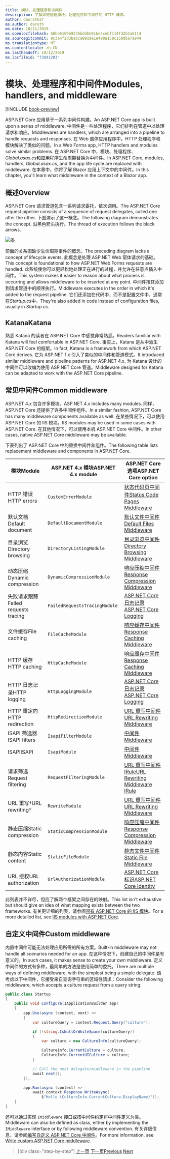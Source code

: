 ```yaml
---
title: 模块、处理程序和中间件
description: 了解如何处理模块、处理程序和中间件的 HTTP 请求。
author: danroth27
ms.author: daroth
ms.date: 10/11/2019
ms.openlocfilehash: b0be6109b9226bddbb9cbe4cebf114fd2b2a6114
ms.sourcegitcommit: 9c3a4f2d3babca8919a1e490a159c1500ba7a844
ms.translationtype: MT
ms.contentlocale: zh-CN
ms.lasthandoff: 10/12/2019
ms.locfileid: "73841203"
---
```

# <a name="modules-handlers-and-middleware"></a><span data-ttu-id="ef6f6-103">模块、处理程序和中间件</span><span class="sxs-lookup"><span data-stu-id="ef6f6-103">Modules, handlers, and middleware</span></span>

[!INCLUDE [book-preview](../../../includes/book-preview.md)]

<span data-ttu-id="ef6f6-104">ASP.NET Core 应用基于一系列中间件构建。</span><span class="sxs-lookup"><span data-stu-id="ef6f6-104">An ASP.NET Core app is built upon a series of middleware.</span></span> <span data-ttu-id="ef6f6-105">中间件是一些处理程序，它们排列在管道中以处理请求和响应。</span><span class="sxs-lookup"><span data-stu-id="ef6f6-105">Middlewares are handlers, which are arranged into a pipeline to handle requests and responses.</span></span> <span data-ttu-id="ef6f6-106">在 Web 窗体应用程序中，HTTP 处理程序和模块解决了类似的问题。</span><span class="sxs-lookup"><span data-stu-id="ef6f6-106">In a Web Forms app, HTTP handlers and modules solve similar problems.</span></span> <span data-ttu-id="ef6f6-107">在 ASP.NET Core 中，模块、处理程序、 *Global.asax.cs*和应用程序生命周期替换为中间件。</span><span class="sxs-lookup"><span data-stu-id="ef6f6-107">In ASP.NET Core, modules, handlers, *Global.asax.cs*, and the app life cycle are replaced with middleware.</span></span> <span data-ttu-id="ef6f6-108">在本章中，你将了解 Blazor 应用上下文中的中间件。</span><span class="sxs-lookup"><span data-stu-id="ef6f6-108">In this chapter, you'll learn what middleware in the context of a Blazor app.</span></span>

## <a name="overview"></a><span data-ttu-id="ef6f6-109">概述</span><span class="sxs-lookup"><span data-stu-id="ef6f6-109">Overview</span></span>

<span data-ttu-id="ef6f6-110">ASP.NET Core 请求管道包含一系列请求委托，依次调用。</span><span class="sxs-lookup"><span data-stu-id="ef6f6-110">The ASP.NET Core request pipeline consists of a sequence of request delegates, called one after the other.</span></span> <span data-ttu-id="ef6f6-111">下图演示了这一概念。</span><span class="sxs-lookup"><span data-stu-id="ef6f6-111">The following diagram demonstrates the concept.</span></span> <span data-ttu-id="ef6f6-112">沿黑色箭头执行。</span><span class="sxs-lookup"><span data-stu-id="ef6f6-112">The thread of execution follows the black arrows.</span></span>

![条](media/middleware/request-delegate-pipeline.png)

<span data-ttu-id="ef6f6-114">前面的关系图缺少生命周期事件的概念。</span><span class="sxs-lookup"><span data-stu-id="ef6f6-114">The preceding diagram lacks a concept of lifecycle events.</span></span> <span data-ttu-id="ef6f6-115">此概念是处理 ASP.NET Web 窗体请求的基础。</span><span class="sxs-lookup"><span data-stu-id="ef6f6-115">This concept is foundational to how ASP.NET Web Forms requests are handled.</span></span> <span data-ttu-id="ef6f6-116">此系统使你可以更轻松地处理正在进行的过程，并允许在任意点插入中间件。</span><span class="sxs-lookup"><span data-stu-id="ef6f6-116">This system makes it easier to reason about what process is occurring and allows middleware to be inserted at any point.</span></span> <span data-ttu-id="ef6f6-117">中间件按其添加到请求管道中的顺序执行。</span><span class="sxs-lookup"><span data-stu-id="ef6f6-117">Middleware executes in the order in which it's added to the request pipeline.</span></span> <span data-ttu-id="ef6f6-118">它们还添加在代码中，而不是配置文件中，通常在*Startup.cs*中。</span><span class="sxs-lookup"><span data-stu-id="ef6f6-118">They're also added in code instead of configuration files, usually in *Startup.cs*.</span></span>

## <a name="katana"></a><span data-ttu-id="ef6f6-119">Katana</span><span class="sxs-lookup"><span data-stu-id="ef6f6-119">Katana</span></span>

<span data-ttu-id="ef6f6-120">熟悉 Katana 的读者在 ASP.NET Core 中感觉非常熟悉。</span><span class="sxs-lookup"><span data-stu-id="ef6f6-120">Readers familiar with Katana will feel comfortable in ASP.NET Core.</span></span> <span data-ttu-id="ef6f6-121">事实上，Katana 是从中派生 ASP.NET Core 的框架。</span><span class="sxs-lookup"><span data-stu-id="ef6f6-121">In fact, Katana is a framework from which ASP.NET Core derives.</span></span> <span data-ttu-id="ef6f6-122">它为 ASP.NET 1.x 引入了类似的中间件和管道模式。</span><span class="sxs-lookup"><span data-stu-id="ef6f6-122">It introduced similar middleware and pipeline patterns for ASP.NET 4.x.</span></span> <span data-ttu-id="ef6f6-123">为 Katana 设计的中间件可以改编为使用 ASP.NET Core 管道。</span><span class="sxs-lookup"><span data-stu-id="ef6f6-123">Middleware designed for Katana can be adapted to work with the ASP.NET Core pipeline.</span></span>

## <a name="common-middleware"></a><span data-ttu-id="ef6f6-124">常见中间件</span><span class="sxs-lookup"><span data-stu-id="ef6f6-124">Common middleware</span></span>

<span data-ttu-id="ef6f6-125">ASP.NET 4.x 包含许多模块。</span><span class="sxs-lookup"><span data-stu-id="ef6f6-125">ASP.NET 4.x includes many modules.</span></span> <span data-ttu-id="ef6f6-126">同样，ASP.NET Core 还提供了许多中间件组件。</span><span class="sxs-lookup"><span data-stu-id="ef6f6-126">In a similar fashion, ASP.NET Core has many middleware components available as well.</span></span> <span data-ttu-id="ef6f6-127">在某些情况下，可以使用 ASP.NET Core 的 IIS 模块。</span><span class="sxs-lookup"><span data-stu-id="ef6f6-127">IIS modules may be used in some cases with ASP.NET Core.</span></span> <span data-ttu-id="ef6f6-128">在其他情况下，可以使用本机 ASP.NET Core 中间件。</span><span class="sxs-lookup"><span data-stu-id="ef6f6-128">In other cases, native ASP.NET Core middleware may be available.</span></span>

<span data-ttu-id="ef6f6-129">下表列出了 ASP.NET Core 中的替换中间件和组件。</span><span class="sxs-lookup"><span data-stu-id="ef6f6-129">The following table lists replacement middleware and components in ASP.NET Core.</span></span>

|<span data-ttu-id="ef6f6-130">模块</span><span class="sxs-lookup"><span data-stu-id="ef6f6-130">Module</span></span>                 |<span data-ttu-id="ef6f6-131">ASP.NET 4.x 模块</span><span class="sxs-lookup"><span data-stu-id="ef6f6-131">ASP.NET 4.x module</span></span>           |<span data-ttu-id="ef6f6-132">ASP.NET Core 选项</span><span class="sxs-lookup"><span data-stu-id="ef6f6-132">ASP.NET Core option</span></span>|
|-----------------------|-----------------------------|-------------------|
|<span data-ttu-id="ef6f6-133">HTTP 错误</span><span class="sxs-lookup"><span data-stu-id="ef6f6-133">HTTP errors</span></span>            |`CustomErrorModule`          |[<span data-ttu-id="ef6f6-134">状态代码页中间件</span><span class="sxs-lookup"><span data-stu-id="ef6f6-134">Status Code Pages Middleware</span></span>](/aspnet/core/fundamentals/error-handling#usestatuscodepages)|
|<span data-ttu-id="ef6f6-135">默认文档</span><span class="sxs-lookup"><span data-stu-id="ef6f6-135">Default document</span></span>       |`DefaultDocumentModule`      |[<span data-ttu-id="ef6f6-136">默认文件中间件</span><span class="sxs-lookup"><span data-stu-id="ef6f6-136">Default Files Middleware</span></span>](/aspnet/core/fundamentals/static-files#serve-a-default-document)|
|<span data-ttu-id="ef6f6-137">目录浏览</span><span class="sxs-lookup"><span data-stu-id="ef6f6-137">Directory browsing</span></span>     |`DirectoryListingModule`     |[<span data-ttu-id="ef6f6-138">目录浏览中间件</span><span class="sxs-lookup"><span data-stu-id="ef6f6-138">Directory Browsing Middleware</span></span>](/aspnet/core/fundamentals/static-files#enable-directory-browsing)|
|<span data-ttu-id="ef6f6-139">动态压缩</span><span class="sxs-lookup"><span data-stu-id="ef6f6-139">Dynamic compression</span></span>    |`DynamicCompressionModule`   |[<span data-ttu-id="ef6f6-140">响应压缩中间件</span><span class="sxs-lookup"><span data-stu-id="ef6f6-140">Response Compression Middleware</span></span>](/aspnet/core/performance/response-compression)|
|<span data-ttu-id="ef6f6-141">失败请求跟踪</span><span class="sxs-lookup"><span data-stu-id="ef6f6-141">Failed requests tracing</span></span>|`FailedRequestsTracingModule`|[<span data-ttu-id="ef6f6-142">ASP.NET Core 日志记录</span><span class="sxs-lookup"><span data-stu-id="ef6f6-142">ASP.NET Core Logging</span></span>](/aspnet/core/fundamentals/logging/index#tracesource-provider)|
|<span data-ttu-id="ef6f6-143">文件缓存</span><span class="sxs-lookup"><span data-stu-id="ef6f6-143">File caching</span></span>           |`FileCacheModule`            |[<span data-ttu-id="ef6f6-144">响应缓存中间件</span><span class="sxs-lookup"><span data-stu-id="ef6f6-144">Response Caching Middleware</span></span>](/aspnet/core/performance/caching/middleware)|
|<span data-ttu-id="ef6f6-145">HTTP 缓存</span><span class="sxs-lookup"><span data-stu-id="ef6f6-145">HTTP caching</span></span>           |`HttpCacheModule`            |[<span data-ttu-id="ef6f6-146">响应缓存中间件</span><span class="sxs-lookup"><span data-stu-id="ef6f6-146">Response Caching Middleware</span></span>](/aspnet/core/performance/caching/middleware)|
|<span data-ttu-id="ef6f6-147">HTTP 日志记录</span><span class="sxs-lookup"><span data-stu-id="ef6f6-147">HTTP logging</span></span>           |`HttpLoggingModule`          |[<span data-ttu-id="ef6f6-148">ASP.NET Core 日志记录</span><span class="sxs-lookup"><span data-stu-id="ef6f6-148">ASP.NET Core Logging</span></span>](/aspnet/core/fundamentals/logging/index)|
|<span data-ttu-id="ef6f6-149">HTTP 重定向</span><span class="sxs-lookup"><span data-stu-id="ef6f6-149">HTTP redirection</span></span>       |`HttpRedirectionModule`      |[<span data-ttu-id="ef6f6-150">URL 重写中间件</span><span class="sxs-lookup"><span data-stu-id="ef6f6-150">URL Rewriting Middleware</span></span>](/aspnet/core/fundamentals/url-rewriting)|
|<span data-ttu-id="ef6f6-151">ISAPI 筛选器</span><span class="sxs-lookup"><span data-stu-id="ef6f6-151">ISAPI filters</span></span>          |`IsapiFilterModule`          |[<span data-ttu-id="ef6f6-152">中间件</span><span class="sxs-lookup"><span data-stu-id="ef6f6-152">Middleware</span></span>](/aspnet/core/fundamentals/middleware/index)|
|<span data-ttu-id="ef6f6-153">ISAPI</span><span class="sxs-lookup"><span data-stu-id="ef6f6-153">ISAPI</span></span>                  |`IsapiModule`                |[<span data-ttu-id="ef6f6-154">中间件</span><span class="sxs-lookup"><span data-stu-id="ef6f6-154">Middleware</span></span>](/aspnet/core/fundamentals/middleware/index)|
|<span data-ttu-id="ef6f6-155">请求筛选</span><span class="sxs-lookup"><span data-stu-id="ef6f6-155">Request filtering</span></span>      |`RequestFilteringModule`     |[<span data-ttu-id="ef6f6-156">URL 重写中间件 IRule</span><span class="sxs-lookup"><span data-stu-id="ef6f6-156">URL Rewriting Middleware IRule</span></span>](/aspnet/core/fundamentals/url-rewriting#irule-based-rule)|
|<span data-ttu-id="ef6f6-157">URL 重写&#8224;</span><span class="sxs-lookup"><span data-stu-id="ef6f6-157">URL rewriting&#8224;</span></span>   |`RewriteModule`              |[<span data-ttu-id="ef6f6-158">URL 重写中间件</span><span class="sxs-lookup"><span data-stu-id="ef6f6-158">URL Rewriting Middleware</span></span>](/aspnet/core/fundamentals/url-rewriting)|
|<span data-ttu-id="ef6f6-159">静态压缩</span><span class="sxs-lookup"><span data-stu-id="ef6f6-159">Static compression</span></span>     |`StaticCompressionModule`    |[<span data-ttu-id="ef6f6-160">响应压缩中间件</span><span class="sxs-lookup"><span data-stu-id="ef6f6-160">Response Compression Middleware</span></span>](/aspnet/core/performance/response-compression)|
|<span data-ttu-id="ef6f6-161">静态内容</span><span class="sxs-lookup"><span data-stu-id="ef6f6-161">Static content</span></span>         |`StaticFileModule`           |[<span data-ttu-id="ef6f6-162">静态文件中间件</span><span class="sxs-lookup"><span data-stu-id="ef6f6-162">Static File Middleware</span></span>](/aspnet/core/fundamentals/static-files)|
|<span data-ttu-id="ef6f6-163">URL 授权</span><span class="sxs-lookup"><span data-stu-id="ef6f6-163">URL authorization</span></span>      |`UrlAuthorizationModule`     |[<span data-ttu-id="ef6f6-164">ASP.NET Core 标识</span><span class="sxs-lookup"><span data-stu-id="ef6f6-164">ASP.NET Core Identity</span></span>](/aspnet/core/security/authentication/identity)|

<span data-ttu-id="ef6f6-165">此列表并不详尽，但应了解两个框架之间存在的映射。</span><span class="sxs-lookup"><span data-stu-id="ef6f6-165">This list isn't exhaustive but should give an idea of what mapping exists between the two frameworks.</span></span> <span data-ttu-id="ef6f6-166">有关更详细的列表，请参阅[带有 ASP.NET Core 的 IIS 模块](/aspnet/core/host-and-deploy/iis/modules)。</span><span class="sxs-lookup"><span data-stu-id="ef6f6-166">For a more detailed list, see [IIS modules with ASP.NET Core](/aspnet/core/host-and-deploy/iis/modules).</span></span>

## <a name="custom-middleware"></a><span data-ttu-id="ef6f6-167">自定义中间件</span><span class="sxs-lookup"><span data-stu-id="ef6f6-167">Custom middleware</span></span>

<span data-ttu-id="ef6f6-168">内置中间件可能无法处理应用所需的所有方案。</span><span class="sxs-lookup"><span data-stu-id="ef6f6-168">Built-in middleware may not handle all scenarios needed for an app.</span></span> <span data-ttu-id="ef6f6-169">在这种情况下，创建自己的中间件是有意义的。</span><span class="sxs-lookup"><span data-stu-id="ef6f6-169">In such cases, it makes sense to create your own middleware.</span></span> <span data-ttu-id="ef6f6-170">定义中间件的方式有多种，最简单的方法是使用简单的委托。</span><span class="sxs-lookup"><span data-stu-id="ef6f6-170">There are multiple ways of defining middleware, with the simplest being a simple delegate.</span></span> <span data-ttu-id="ef6f6-171">请考虑以下中间件，它接受来自查询字符串的区域性请求：</span><span class="sxs-lookup"><span data-stu-id="ef6f6-171">Consider the following middleware, which accepts a culture request from a query string:</span></span>

```csharp
public class Startup
{
    public void Configure(IApplicationBuilder app)
    {
        app.Use(async (context, next) =>
        {
            var cultureQuery = context.Request.Query["culture"];

            if (!string.IsNullOrWhiteSpace(cultureQuery))
            {
                var culture = new CultureInfo(cultureQuery);

                CultureInfo.CurrentCulture = culture;
                CultureInfo.CurrentUICulture = culture;
            }

            // Call the next delegate/middleware in the pipeline
            await next();
        });

        app.Run(async (context) =>
            await context.Response.WriteAsync(
                $"Hello {CultureInfo.CurrentCulture.DisplayName}"));
    }
}
```

<span data-ttu-id="ef6f6-172">还可以通过实现 `IMiddleware` 接口或按中间件约定将中间件定义为类。</span><span class="sxs-lookup"><span data-stu-id="ef6f6-172">Middleware can also be defined as class, either by implementing the `IMiddleware` interface or by following middleware convention.</span></span> <span data-ttu-id="ef6f6-173">有关详细信息，请参阅[编写自定义 ASP.NET Core 中间件](/aspnet/core/fundamentals/middleware/write)。</span><span class="sxs-lookup"><span data-stu-id="ef6f6-173">For more information, see [Write custom ASP.NET Core middleware](/aspnet/core/fundamentals/middleware/write).</span></span>

>[!div class="step-by-step"]
><span data-ttu-id="ef6f6-174">[上一页](data.md)
>[下一页](config.md)</span><span class="sxs-lookup"><span data-stu-id="ef6f6-174">[Previous](data.md)
[Next](config.md)</span></span>
